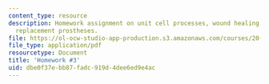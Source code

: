 ```yaml
---
content_type: resource
description: Homework assignment on unit cell processes, wound healing, and joint
  replacement prostheses.
file: https://ol-ocw-studio-app-production.s3.amazonaws.com/courses/20-441j-biomaterials-tissue-interactions-fall-2009/dbe0f37ebb87fadc919d4dee6ed9e4ac_MIT20_441JF09_hw3.pdf
file_type: application/pdf
resourcetype: Document
title: 'Homework #3'
uid: dbe0f37e-bb87-fadc-919d-4dee6ed9e4ac
---
```

